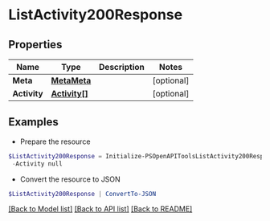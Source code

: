 # ListActivity200Response
## Properties

Name | Type | Description | Notes
------------ | ------------- | ------------- | -------------
**Meta** | [**MetaMeta**](MetaMeta.md) |  | [optional] 
**Activity** | [**Activity[]**](Activity.md) |  | [optional] 

## Examples

- Prepare the resource
```powershell
$ListActivity200Response = Initialize-PSOpenAPIToolsListActivity200Response  -Meta null `
 -Activity null
```

- Convert the resource to JSON
```powershell
$ListActivity200Response | ConvertTo-JSON
```

[[Back to Model list]](../README.md#documentation-for-models) [[Back to API list]](../README.md#documentation-for-api-endpoints) [[Back to README]](../README.md)

